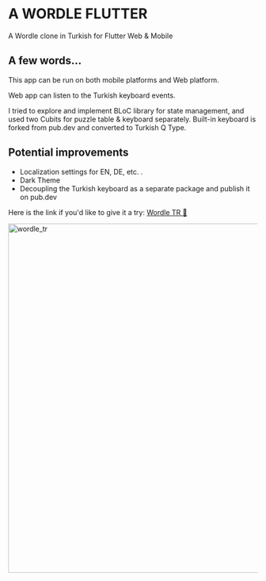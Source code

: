 # A WORDLE FLUTTER 

A Wordle clone in Turkish for Flutter Web & Mobile

## A few words...

This app can be run on both mobile platforms and Web platform.

Web app can listen to the Turkish keyboard events.

I tried to explore and implement BLoC library for state management, and used two Cubits for puzzle table & keyboard separately.
Built-in keyboard is forked from pub.dev and converted to Turkish Q Type.

## Potential improvements
- Localization settings for EN, DE, etc. .
- Dark Theme
- Decoupling the Turkish keyboard as a separate package and publish it on pub.dev

Here is the link if you'd like to give it a try:
[Wordle TR 🧩](https://tangerine-gaufre-c70022.netlify.app/#/)

<img width="704" alt="wordle_tr" src="https://user-images.githubusercontent.com/63163416/227967181-983401dd-7908-4ae8-b595-f3cc2a79418d.png">
